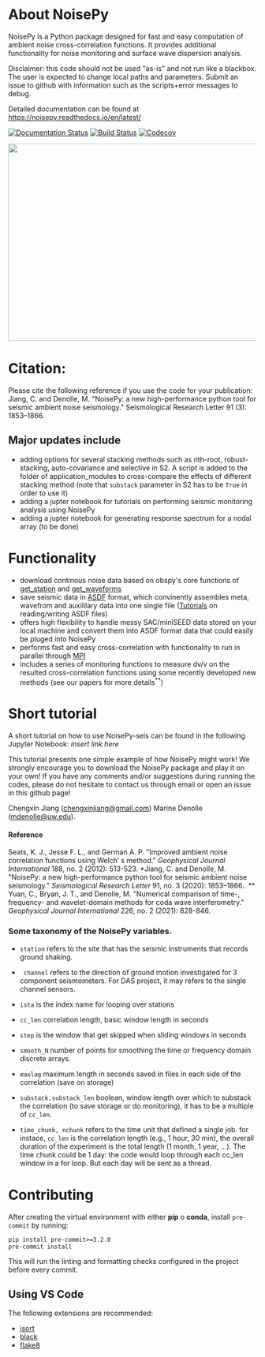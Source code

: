 # About NoisePy
NoisePy is a Python package designed for fast and easy computation of ambient noise cross-correlation functions. It provides additional functionality for noise monitoring and surface wave dispersion analysis.

Disclaimer: this code should not be used "as-is" and not run like a blackbox. The user is expected to change local paths and parameters. Submit an issue to github with information such as the scripts+error messages to debug.

Detailed documentation can be found at https://noisepy.readthedocs.io/en/latest/

[![Documentation Status](https://readthedocs.org/projects/noisepy/badge/?version=latest)](https://noisepy.readthedocs.io/en/latest/?badge=latest)
[![Build Status](https://travis-ci.com/chengxinjiang/NoisePy.svg?branch=master)](https://travis-ci.com/github/chengxinjiang/NoisePy)
[![Codecov](https://codecov.io/gh/chengxinjiang/NoisePy/branch/master/graph/badge.svg)](https://codecov.io/gh/chengxinjiang/NoisePy)

<img src="/docs/figures/logo.png" width="800" height="400">

# Citation:
Please cite the following reference if you use the code for your publication:
Jiang, C. and Denolle, M. "NoisePy: a new high-performance python tool for seismic ambient noise seismology." Seismological Research Letter 91 (3): 1853–1866.

## Major updates include
* adding options for several stacking methods such as nth-root, robust-stacking, auto-covariance and selective in S2. A script is added to the folder of application_modules to cross-compare the effects of different stacking method (note that `substack` parameter in S2 has to be `True` in order to use it)
* adding a jupter notebook for tutorials on performing seismic monitoring analysis using NoisePy
* adding a jupter notebook for generating response spectrum for a nodal array (to be done)

# Functionality
* download continous noise data based on obspy's core functions of [get_station](https://docs.obspy.org/packages/autogen/obspy.clients.fdsn.client.Client.get_stations.html) and [get_waveforms](https://docs.obspy.org/packages/autogen/obspy.clients.fdsn.client.Client.get_waveforms.html)
* save seismic data in [ASDF](https://asdf-definition.readthedocs.io/en/latest/) format, which convinently assembles meta, wavefrom and auxililary data into one single file ([Tutorials](https://github.com/SeismicData/pyasdf/blob/master/doc/tutorial.rst) on reading/writing ASDF files)
* offers high flexibility to handle messy SAC/miniSEED data stored on your local machine and convert them into ASDF format data that could easily be pluged into NoisePy
* performs fast and easy cross-correlation with functionality to run in parallel through [MPI](https://en.wikipedia.org/wiki/Message_Passing_Interface)
* includes a series of monitoring functions to measure dv/v on the resulted cross-correlation functions using some recently developed new methods (see our papers for more details<sup>**</sup>)

# Short tutorial
A short tutorial on how to use NoisePy-seis can be found in the following Jupyter Notebook: *insert link here* 


This tutorial presents one simple example of how NoisePy might work! We strongly encourage you to download the NoisePy package and play it on your own! If you have any  comments and/or suggestions during running the codes, please do not hesitate to contact us through email or open an issue in this github page!

Chengxin Jiang (chengxinjiang@gmail.com)
Marine Denolle (mdenolle@uw.edu).

#### Reference
Seats, K. J., Jesse F. L., and German A. P. "Improved ambient noise correlation functions using Welch′ s method." _Geophysical Journal International_ 188, no. 2 (2012): 513-523.
*Jiang, C. and Denolle, M. "NoisePy: a new high-performance python tool for seismic ambient noise seismology." _Seismological Research Letter_ 91, no. 3 (2020): 1853–1866..
** Yuan, C., Bryan, J. T., and Denolle, M. "Numerical comparison of time-, frequency- and wavelet-domain methods for coda wave interferometry." _Geophysical Journal International_ 226, no. 2 (2021): 828-846.



### Some taxonomy of the NoisePy variables.

* ``station`` refers to the site that has the seismic instruments that records ground shaking.
* `` channel`` refers to the direction of ground motion investigated for 3 component seismometers. For DAS project, it may refers to the single channel sensors.
* ``ista`` is the index name for looping over stations

* ``cc_len`` correlation length, basic window length in seconds
* ``step`` is the window that get skipped when sliding windows in seconds
* ``smooth_N`` number of points for smoothing the  time or frequency domain discrete arrays.
* ``maxlag`` maximum length in seconds saved in files in each side of the correlation (save on storage)
* ``substack,substack_len`` boolean, window length over which to substack the correlation (to save storage or do monitoring), it has to be a multiple of ``cc_len``.
* ``time_chunk, nchunk`` refers to the time unit that defined a single job. for instace, ``cc_len`` is the correlation length (e.g., 1 hour, 30 min), the overall duration of the experiment is the total length (1 month, 1 year, ...). The time chunk could be 1 day: the code would loop through each cc_len window in a for loop. But each day will be sent as a thread.

# Contributing

After creating the virtual environment with either **pip** o **conda**, install `pre-commit` by running:

```
pip install pre-commit>=3.2.0
pre-commit install
```

This will run the linting and formatting checks configured in the project before every commit.

## Using VS Code

The following extensions are recommended:

- [isort](https://marketplace.visualstudio.com/items?itemName=ms-python.isort)
- [black](https://marketplace.visualstudio.com/items?itemName=ms-python.black-formatter)
- [flake8](https://marketplace.visualstudio.com/items?itemName=ms-python.flake8)

